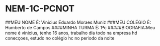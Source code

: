 # NEM-1C-PCNOT
##MEU NOME É: Vinicius Eduardo Moraes Muniz
###MEU COLÉGIO É: Humberto de Campos
####MINHA TURMA É: 1ªc 
#####BIOGRAFIA:Meu nome é vinicius, tenho 16 anos, trabalho dia todo na empresa hd conecçoes, estudo no colégio hc no periodo da noite
